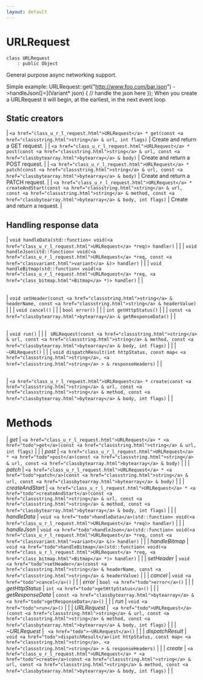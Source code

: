 ```yaml
---
layout: default
---
```


# URLRequest

```
class URLRequest
    : public Object
```


General purpose async networking support.     

Simple example:  URLRequest::get("http://www.foo.com/bar.json") ->handleJson([=](Variant* json) { // handle the json here });  When you create a URLRequest it will begin, at the earliest, in the next event loop.     
## Static creators

| `<a href="class_u_r_l_request.html">URLRequest</a> * get(const <a href="classstring.html">string</a> & url, int flags)` | Create and return a GET request. |
| `<a href="class_u_r_l_request.html">URLRequest</a> * post(const <a href="classstring.html">string</a> & url, const <a href="classbytearray.html">bytearray</a> & body)` | Create and return a POST request. |
| `<a href="class_u_r_l_request.html">URLRequest</a> * patch(const <a href="classstring.html">string</a> & url, const <a href="classbytearray.html">bytearray</a> & body)` | Create and return a PATCH request. |
| `<a href="class_u_r_l_request.html">URLRequest</a> * createAndStart(const <a href="classstring.html">string</a> & url, const <a href="classstring.html">string</a> & method, const <a href="classbytearray.html">bytearray</a> & body, int flags)` | Create and return a request. |


## Handling response data

| `void handleData(std::function< void(<a href="class_u_r_l_request.html">URLRequest</a> *req)> handler)` |  |
| `void handleJson(std::function< void(<a href="class_u_r_l_request.html">URLRequest</a> *req, const <a href="classvariant.html">variant</a> &)> handler)` |  |
| `void handleBitmap(std::function< void(<a href="class_u_r_l_request.html">URLRequest</a> *req, <a href="class_bitmap.html">Bitmap</a> *)> handler)` |  |


## 



## 

| `void setHeader(const <a href="classstring.html">string</a> & headerName, const <a href="classstring.html">string</a> & headerValue)` |  |
| `void cancel()` |  |
| `bool error()` |  |
| `int getHttpStatus()` |  |
| `const <a href="classbytearray.html">bytearray</a> & getResponseData()` |  |


## 

| `void run()` |  |
| ` URLRequest(const <a href="classstring.html">string</a> & url, const <a href="classstring.html">string</a> & method, const <a href="classbytearray.html">bytearray</a> & body, int flags)` |  |
| ` ~URLRequest()` |  |
| `void dispatchResult(int httpStatus, const map< <a href="classstring.html">string</a>, <a href="classstring.html">string</a> > & responseHeaders)` |  |


## 

| `<a href="class_u_r_l_request.html">URLRequest</a> * create(const <a href="classstring.html">string</a> & url, const <a href="classstring.html">string</a> & method, const <a href="classbytearray.html">bytearray</a> & body, int flags)` |  |


# Methods

| *get* |  `<a href="class_u_r_l_request.html">URLRequest</a> * <a href="todo">get</a>(const <a href="classstring.html">string</a> & url, int flags)` |  |
| *post* |  `<a href="class_u_r_l_request.html">URLRequest</a> * <a href="todo">post</a>(const <a href="classstring.html">string</a> & url, const <a href="classbytearray.html">bytearray</a> & body)` |  |
| *patch* |  `<a href="class_u_r_l_request.html">URLRequest</a> * <a href="todo">patch</a>(const <a href="classstring.html">string</a> & url, const <a href="classbytearray.html">bytearray</a> & body)` |  |
| *createAndStart* |  `<a href="class_u_r_l_request.html">URLRequest</a> * <a href="todo">createAndStart</a>(const <a href="classstring.html">string</a> & url, const <a href="classstring.html">string</a> & method, const <a href="classbytearray.html">bytearray</a> & body, int flags)` |  |
| *handleData* |  `void <a href="todo">handleData</a>(std::function< void(<a href="class_u_r_l_request.html">URLRequest</a> *req)> handler)` |  |
| *handleJson* |  `void <a href="todo">handleJson</a>(std::function< void(<a href="class_u_r_l_request.html">URLRequest</a> *req, const <a href="classvariant.html">variant</a> &)> handler)` |  |
| *handleBitmap* |  `void <a href="todo">handleBitmap</a>(std::function< void(<a href="class_u_r_l_request.html">URLRequest</a> *req, <a href="class_bitmap.html">Bitmap</a> *)> handler)` |  |
| *setHeader* |  `void <a href="todo">setHeader</a>(const <a href="classstring.html">string</a> & headerName, const <a href="classstring.html">string</a> & headerValue)` |  |
| *cancel* |  `void <a href="todo">cancel</a>()` |  |
| *error* |  `bool <a href="todo">error</a>()` |  |
| *getHttpStatus* |  `int <a href="todo">getHttpStatus</a>()` |  |
| *getResponseData* |  `const <a href="classbytearray.html">bytearray</a> & <a href="todo">getResponseData</a>()` |  |
| *run* |  `void <a href="todo">run</a>()` |  |
| *URLRequest* |  ` <a href="todo">URLRequest</a>(const <a href="classstring.html">string</a> & url, const <a href="classstring.html">string</a> & method, const <a href="classbytearray.html">bytearray</a> & body, int flags)` |  |
| *~URLRequest* |  ` <a href="todo">~URLRequest</a>()` |  |
| *dispatchResult* |  `void <a href="todo">dispatchResult</a>(int httpStatus, const map< <a href="classstring.html">string</a>, <a href="classstring.html">string</a> > & responseHeaders)` |  |
| *create* |  `<a href="class_u_r_l_request.html">URLRequest</a> * <a href="todo">create</a>(const <a href="classstring.html">string</a> & url, const <a href="classstring.html">string</a> & method, const <a href="classbytearray.html">bytearray</a> & body, int flags)` |  |

